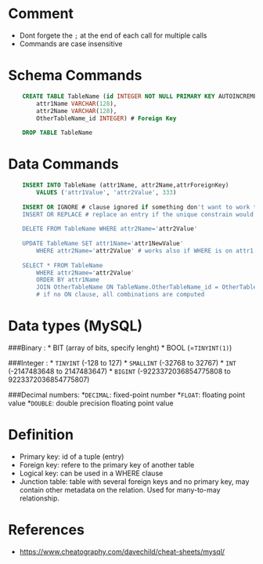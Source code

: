 # Comment
* Dont forgete the `;` at the end of each call for multiple calls
* Commands are case insensitive

# Schema Commands
```sql
    CREATE TABLE TableName (id INTEGER NOT NULL PRIMARY KEY AUTOINCREMENT UNIQUE,
        attr1Name VARCHAR(128), 
        attr2Name VARCHAR(128),
        OtherTableName_id INTEGER) # Foreign Key
    
    DROP TABLE TableName
```

# Data Commands
```sql
    INSERT INTO TableName (attr1Name, attr2Name,attrForeignKey) 
        VALUES ('attr1Value', 'attr2Value', 333)
        
    INSERT OR IGNORE # clause ignored if something don't want to work typically unique statuement is infringed
    INSERT OR REPLACE # replace an entry if the unique constrain would be infringed with the insertion
    
    DELETE FROM TableName WHERE attr2Name='attr2Value'
    
    UPDATE TableName SET attr1Name='attr1NewValue' 
        WHERE attr2Name='attr2Value' # works also if WHERE is on attr1
    
    SELECT * FROM TableName
        WHERE attr2Name='attr2Value'
        ORDER BY attr1Name
        JOIN OtherTableName ON TableName.OtherTableName_id = OtherTableName.id  
        # if no ON clause, all combinations are computed
```

# Data types (MySQL)
###Binary : 
    * BIT (array of bits, specify lenght)
    * BOOL (=`TINYINT(1)`)
	
###Integer :
    * `TINYINT` (-128 to 127)
    * `SMALLINT` (-32768 to 32767)
    * `INT` (-2147483648 to 2147483647)
    * `BIGINT` (-9223372036854775808 to 9223372036854775807)

###Decimal numbers:
    *`DECIMAL`: fixed-point number
    *`FLOAT`: floating point value
    *`DOUBLE`: double precision floating point value

# Definition
* Primary key: id of a tuple (entry)
* Foreign key: refere to the primary key of another table
* Logical key: can be used in a WHERE clause  
* Junction table: table with several foreign keys and no primary key, may contain other metadata on the relation. Used for many-to-may relationship.

# References
* https://www.cheatography.com/davechild/cheat-sheets/mysql/